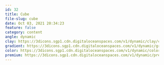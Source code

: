```yaml
---
id: 32
title: Cube
file-slug: cube
date: Oct 03, 2021 20:34:23
feature: false
category: content
angle: dynamic
clay: https://3dicons.sgp1.cdn.digitaloceanspaces.com/v1/dynamic/clay/cube-dynamic-clay.png
gradient: https://3dicons.sgp1.cdn.digitaloceanspaces.com/v1/dynamic/gradient/cube-dynamic-gradient.png
color: https://3dicons.sgp1.cdn.digitaloceanspaces.com/v1/dynamic/color/cube-dynamic-color.png
premium: https://3dicons.sgp1.cdn.digitaloceanspaces.com/v1/dynamic/premium/cube-dynamic-premium.png
---
```

